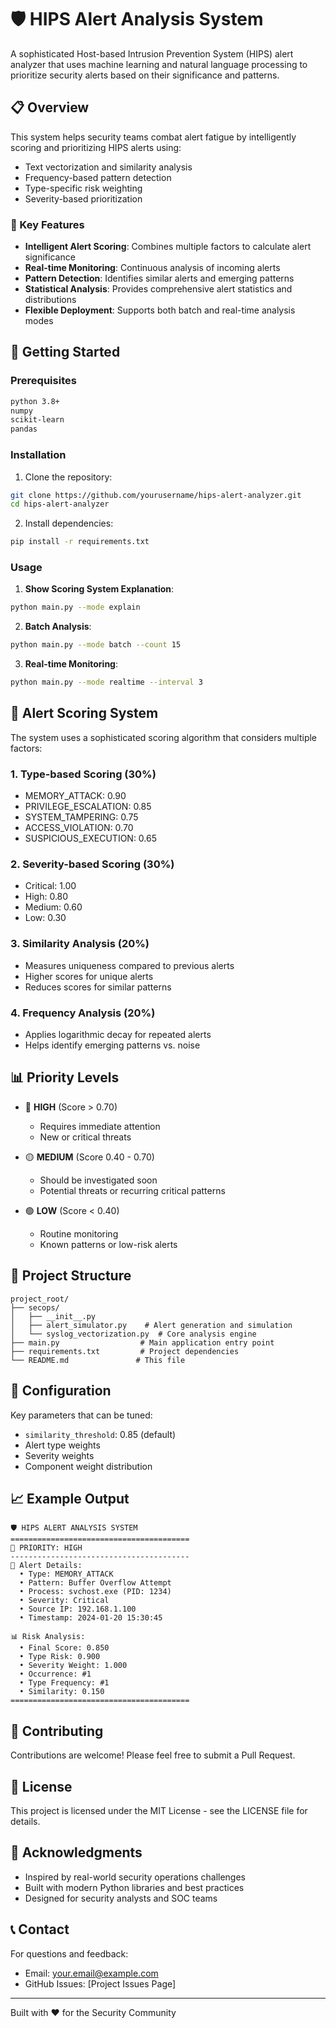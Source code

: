 # 🛡️ HIPS Alert Analysis System

A sophisticated Host-based Intrusion Prevention System (HIPS) alert analyzer that uses machine learning and natural language processing to prioritize security alerts based on their significance and patterns.

## 📋 Overview

This system helps security teams combat alert fatigue by intelligently scoring and prioritizing HIPS alerts using:
- Text vectorization and similarity analysis
- Frequency-based pattern detection
- Type-specific risk weighting
- Severity-based prioritization

### 🎯 Key Features

- **Intelligent Alert Scoring**: Combines multiple factors to calculate alert significance
- **Real-time Monitoring**: Continuous analysis of incoming alerts
- **Pattern Detection**: Identifies similar alerts and emerging patterns
- **Statistical Analysis**: Provides comprehensive alert statistics and distributions
- **Flexible Deployment**: Supports both batch and real-time analysis modes

## 🚀 Getting Started

### Prerequisites

```bash
python 3.8+
numpy
scikit-learn
pandas
```

### Installation

1. Clone the repository:
```bash
git clone https://github.com/yourusername/hips-alert-analyzer.git
cd hips-alert-analyzer
```

2. Install dependencies:
```bash
pip install -r requirements.txt
```

### Usage

1. **Show Scoring System Explanation**:
```bash
python main.py --mode explain
```

2. **Batch Analysis**:
```bash
python main.py --mode batch --count 15
```

3. **Real-time Monitoring**:
```bash
python main.py --mode realtime --interval 3
```

## 🎯 Alert Scoring System

The system uses a sophisticated scoring algorithm that considers multiple factors:

### 1. Type-based Scoring (30%)
- MEMORY_ATTACK: 0.90
- PRIVILEGE_ESCALATION: 0.85
- SYSTEM_TAMPERING: 0.75
- ACCESS_VIOLATION: 0.70
- SUSPICIOUS_EXECUTION: 0.65

### 2. Severity-based Scoring (30%)
- Critical: 1.00
- High: 0.80
- Medium: 0.60
- Low: 0.30

### 3. Similarity Analysis (20%)
- Measures uniqueness compared to previous alerts
- Higher scores for unique alerts
- Reduces scores for similar patterns

### 4. Frequency Analysis (20%)
- Applies logarithmic decay for repeated alerts
- Helps identify emerging patterns vs. noise

## 📊 Priority Levels

- 🔴 **HIGH** (Score > 0.70)
  - Requires immediate attention
  - New or critical threats

- 🟡 **MEDIUM** (Score 0.40 - 0.70)
  - Should be investigated soon
  - Potential threats or recurring critical patterns

- 🟢 **LOW** (Score < 0.40)
  - Routine monitoring
  - Known patterns or low-risk alerts

## 📁 Project Structure

```
project_root/
├── secops/
│   ├── __init__.py
│   ├── alert_simulator.py    # Alert generation and simulation
│   └── syslog_vectorization.py  # Core analysis engine
├── main.py                  # Main application entry point
├── requirements.txt         # Project dependencies
└── README.md               # This file
```

## 🔧 Configuration

Key parameters that can be tuned:

- `similarity_threshold`: 0.85 (default)
- Alert type weights
- Severity weights
- Component weight distribution

## 📈 Example Output

```
🛡️ HIPS ALERT ANALYSIS SYSTEM
========================================
🔴 PRIORITY: HIGH
----------------------------------------
📝 Alert Details:
  • Type: MEMORY_ATTACK
  • Pattern: Buffer Overflow Attempt
  • Process: svchost.exe (PID: 1234)
  • Severity: Critical
  • Source IP: 192.168.1.100
  • Timestamp: 2024-01-20 15:30:45

📊 Risk Analysis:
  • Final Score: 0.850
  • Type Risk: 0.900
  • Severity Weight: 1.000
  • Occurrence: #1
  • Type Frequency: #1
  • Similarity: 0.150
========================================
```

## 🤝 Contributing

Contributions are welcome! Please feel free to submit a Pull Request.

## 📝 License

This project is licensed under the MIT License - see the LICENSE file for details.

## 🙏 Acknowledgments

- Inspired by real-world security operations challenges
- Built with modern Python libraries and best practices
- Designed for security analysts and SOC teams

## 📞 Contact

For questions and feedback:
- Email: your.email@example.com
- GitHub Issues: [Project Issues Page]

---
Built with ❤️ for the Security Community
